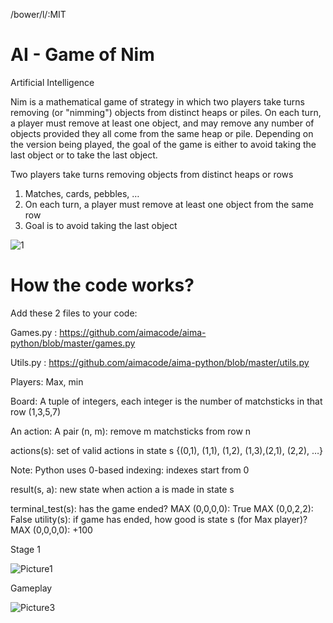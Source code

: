 /bower/l/:MIT
# AI - Game of Nim
Artificial Intelligence

Nim is a mathematical game of strategy in which two players take turns removing (or "nimming") objects from distinct heaps or piles. On each turn, a player must remove at least one object, and may remove any number of objects provided they all come from the same heap or pile. Depending on the version being played, the goal of the game is either to avoid taking the last object or to take the last object.

Two players take turns removing objects from distinct heaps or rows
1) Matches, cards, pebbles, …
2) On each turn, a player must remove at least one object from the same row
3) Goal is to avoid taking the last object

![1](https://user-images.githubusercontent.com/102126445/164950901-5e5e16b2-16cd-4f10-9f3c-f78b4648c067.png)

# How the code works?

Add these 2 files to your code:

Games.py : https://github.com/aimacode/aima-python/blob/master/games.py

Utils.py : https://github.com/aimacode/aima-python/blob/master/utils.py

Players: Max, min

Board: A tuple of integers, each integer is the number of matchsticks in that row (1,3,5,7)

An action: A pair (n, m): remove m matchsticks from row n

actions(s): set of valid actions in state s
{(0,1), (1,1), (1,2), (1,3),(2,1), (2,2), …}

Note: Python uses 0-based indexing: indexes start from 0

result(s, a): new state when action a is made in state s

terminal_test(s): has the game ended?
MAX (0,0,0,0): True
MAX (0,0,2,2): False
utility(s): if game has ended, how good is state s (for Max player)?
MAX (0,0,0,0): +100

Stage 1

![Picture1](https://user-images.githubusercontent.com/102126445/164950896-818eae4e-c3f3-4724-bb27-7414677d79ab.png)

Gameplay

![Picture3](https://user-images.githubusercontent.com/102126445/164951124-c29e1e47-097e-42c7-94ed-5ac1e4cc6baa.png)




